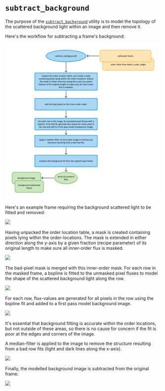 # `subtract_background` 

The purpose of the [`subtract_background`](#soxspipe.commonutils.subtract_background) utility is to model the topology of the scattered background light within an image and then remove it.

Here's the workflow for subtracting a frame's background:

![](subtract_background.png)

Here's an example frame requiring the background scattered light to be fitted and removed:

[![](https://live.staticflickr.com/65535/51236661920_a034db6805_b.jpg)](https://live.staticflickr.com/65535/51236661920_a034db6805_b.jpg)

Having unpacked the order location table, a mask is created containing pixels lying within the order-locations. The mask is extended in either direction along the y-axis by a given fraction (recipe parameter) of its original length to make sure all inner-order flux is masked.

[![](https://live.staticflickr.com/65535/51235592981_e42aafbe63_b.jpg)](https://live.staticflickr.com/65535/51235592981_e42aafbe63_b.jpg)

The bad-pixel mask is merged with this inner-order mask. For each row in the masked frame, a bspline is fitted to the unmasked pixel fluxes to model the shape of the scattered background light along the row.

[![](https://live.staticflickr.com/65535/51234447259_1e10610df3_b.jpg)](https://live.staticflickr.com/65535/51234447259_1e10610df3_b.jpg)

For each row, flux-values are generated for all pixels in the row using the bspline fit and added to a first pass model background image. 

[![](https://live.staticflickr.com/65535/51236365319_8578f5f4f9_b.jpg)](https://live.staticflickr.com/65535/51236365319_8578f5f4f9_b.jpg)

It's essential that background fitting is accurate within the order locations, but not outside of these areas, so there is no cause for concern if the fit is poor at the edges and corners of the image.

A median-filter is applied to the image to remove the structure resulting from a bad row fits (light and dark lines along the x-axis).

[![](https://live.staticflickr.com/65535/51234884582_5fd181c063_b.jpg)](https://live.staticflickr.com/65535/51234884582_5fd181c063_b.jpg)

Finally, the modelled background image is subtracted from the original frame:

[![](https://live.staticflickr.com/65535/51236665480_2e269e7049_b.jpg)](https://live.staticflickr.com/65535/51236665480_2e269e7049_b.jpg)
